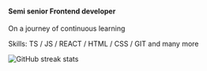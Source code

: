 
#### Semi senior Frontend developer

On a journey of continuous learning

Skills: TS / JS / REACT / HTML / CSS / GIT and many more



![GitHub streak stats](https://streak-stats.demolab.com/?user=EduardoAll)  
